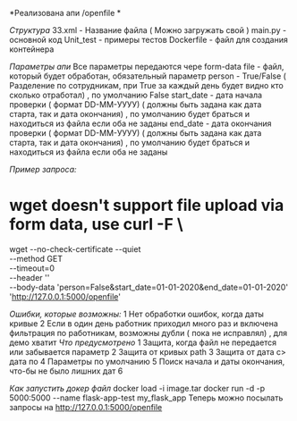 *Реализована апи /openfile *

*Структура*
 33.xml - Название файла ( Можно загружать свой )
 main.py - основной код 
 Unit_test - примеры тестов
 Dockerfile - файл для создания контейнера
 
 
*Параметры апи* 
Все параметры передаются чере form-data
file - файл, который будет обработан, обязательный параметр
person - True/False ( Разделение по сотрудникам, при True за каждый день будет видно кто сколько отработал) , по умолчанию False
start_date - дата начала проверки ( формат DD-MM-УУУУ) ( должны быть задана как дата старта, так и дата окончания) , по умолчанию будет браться и находиться из файла если оба не заданы
end_date - дата окончания проверки ( формат DD-MM-УУУУ) ( должны быть задана как дата старта, так и дата окончания) , по умолчанию будет браться и находиться из файла если оба не заданы


*Пример запроса:*
# wget doesn't support file upload via form data, use curl -F \
wget --no-check-certificate --quiet \
  --method GET \
  --timeout=0 \
  --header '' \
  --body-data 'person=False&start_date=01-01-2020&end_date=01-01-2020' \
   'http://127.0.0.1:5000/openfile'
   
 *Ошибки, которые возможны:*
  1 Нет обработки ошибок, когда даты кривые
  2 Если в один день работник приходил много раз и включена фильтрация по работникам, возможны дубли ( пока не исправлял) , для демо хватит
*Что предусмотрено*
  1 Защита, когда файл не передается или забывается параметр
  2 Защита от кривых path
  3 Защита от дата с> дата по 
  4 Параметры по умолчанию 
  5 Поиск начала и даты окончания, что-бы не было лишних дат
  6 
  
*Как запустить докер файл*
docker load -i image.tar
docker run -d -p 5000:5000 --name flask-app-test  my_flask_app
Теперь можно посылать запросы на http://127.0.0.1:5000/openfile
